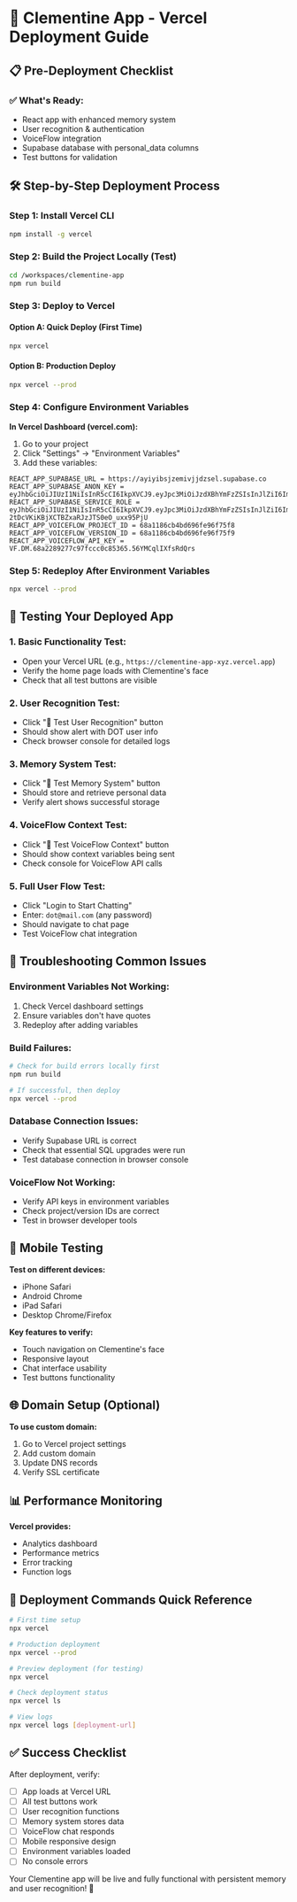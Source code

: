 # 🚀 Clementine App - Vercel Deployment Guide

## 📋 Pre-Deployment Checklist

### ✅ **What's Ready:**
- React app with enhanced memory system
- User recognition & authentication  
- VoiceFlow integration
- Supabase database with personal_data columns
- Test buttons for validation

## 🛠️ **Step-by-Step Deployment Process**

### **Step 1: Install Vercel CLI**
```bash
npm install -g vercel
```

### **Step 2: Build the Project Locally (Test)**
```bash
cd /workspaces/clementine-app
npm run build
```

### **Step 3: Deploy to Vercel**

#### **Option A: Quick Deploy (First Time)**
```bash
npx vercel
```

#### **Option B: Production Deploy**
```bash
npx vercel --prod
```

### **Step 4: Configure Environment Variables**

**In Vercel Dashboard (vercel.com):**
1. Go to your project
2. Click "Settings" → "Environment Variables"
3. Add these variables:

```
REACT_APP_SUPABASE_URL = https://ayiyibsjzemivjjdzsel.supabase.co
REACT_APP_SUPABASE_ANON_KEY = eyJhbGciOiJIUzI1NiIsInR5cCI6IkpXVCJ9.eyJpc3MiOiJzdXBhYmFzZSIsInJlZiI6ImF5aXlpYnNqemVtaXZqamR6c2VsIiwicm9sZSI6ImFub24iLCJpYXQiOjE3NTUyMTA4NTEsImV4cCI6MjA3MDc4Njg1MX0.P5BQGDIPIEahOMgxLJni0KGN9r_77cTEXv78IyhCMZU
REACT_APP_SUPABASE_SERVICE_ROLE = eyJhbGciOiJIUzI1NiIsInR5cCI6IkpXVCJ9.eyJpc3MiOiJzdXBhYmFzZSIsInJlZiI6ImF5aXlpYnNqemVtaXZqamR6c2VsIiwicm9sZSI6InNlcnZpY2Vfcm9sZSIsImlhdCI6MTc1NTIxMDg1MSwiZXhwIjoyMDcwNzg2ODUxfQ.8Lh8kJz-2tDcVKiKBjXCTBZxaRJzJTS0eO_uxx95PjU
REACT_APP_VOICEFLOW_PROJECT_ID = 68a1186cb4bd696fe96f75f8
REACT_APP_VOICEFLOW_VERSION_ID = 68a1186cb4bd696fe96f75f9
REACT_APP_VOICEFLOW_API_KEY = VF.DM.68a2289277c97fccc0c85365.56YMCqlIXfsRdQrs
```

### **Step 5: Redeploy After Environment Variables**
```bash
npx vercel --prod
```

## 🧪 **Testing Your Deployed App**

### **1. Basic Functionality Test:**
- Open your Vercel URL (e.g., `https://clementine-app-xyz.vercel.app`)
- Verify the home page loads with Clementine's face
- Check that all test buttons are visible

### **2. User Recognition Test:**
- Click "🧪 Test User Recognition" button
- Should show alert with DOT user info
- Check browser console for detailed logs

### **3. Memory System Test:**
- Click "🧠 Test Memory System" button  
- Should store and retrieve personal data
- Verify alert shows successful storage

### **4. VoiceFlow Context Test:**
- Click "🎯 Test VoiceFlow Context" button
- Should show context variables being sent
- Check console for VoiceFlow API calls

### **5. Full User Flow Test:**
- Click "Login to Start Chatting"
- Enter: `dot@mail.com` (any password)
- Should navigate to chat page
- Test VoiceFlow chat integration

## 🔧 **Troubleshooting Common Issues**

### **Environment Variables Not Working:**
1. Check Vercel dashboard settings
2. Ensure variables don't have quotes
3. Redeploy after adding variables

### **Build Failures:**
```bash
# Check for build errors locally first
npm run build

# If successful, then deploy
npx vercel --prod
```

### **Database Connection Issues:**
- Verify Supabase URL is correct
- Check that essential SQL upgrades were run
- Test database connection in browser console

### **VoiceFlow Not Working:**
- Verify API keys in environment variables
- Check project/version IDs are correct
- Test in browser developer tools

## 📱 **Mobile Testing**

**Test on different devices:**
- iPhone Safari
- Android Chrome  
- iPad Safari
- Desktop Chrome/Firefox

**Key features to verify:**
- Touch navigation on Clementine's face
- Responsive layout
- Chat interface usability
- Test buttons functionality

## 🌐 **Domain Setup (Optional)**

**To use custom domain:**
1. Go to Vercel project settings
2. Add custom domain
3. Update DNS records
4. Verify SSL certificate

## 📊 **Performance Monitoring**

**Vercel provides:**
- Analytics dashboard
- Performance metrics
- Error tracking
- Function logs

## 🚀 **Deployment Commands Quick Reference**

```bash
# First time setup
npx vercel

# Production deployment
npx vercel --prod

# Preview deployment (for testing)
npx vercel

# Check deployment status
npx vercel ls

# View logs
npx vercel logs [deployment-url]
```

## ✅ **Success Checklist**

After deployment, verify:
- [ ] App loads at Vercel URL
- [ ] All test buttons work
- [ ] User recognition functions
- [ ] Memory system stores data  
- [ ] VoiceFlow chat responds
- [ ] Mobile responsive design
- [ ] Environment variables loaded
- [ ] No console errors

Your Clementine app will be live and fully functional with persistent memory and user recognition! 🎉
